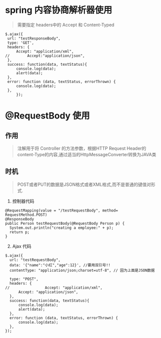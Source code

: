 # spring 内容协商解析器使用
> 需要指定 headers中的 Accept 和 Content-Typed

```
$.ajax({
 url: "testResponseBody",
 type: 'GET',
 headers: {
     Accept: "application/xml",
//        Accept:"application/json",
 },
 success: function(data, textStatus){
     console.log(data);
     alert(data);
 },
 error: function (data, textStatus, errorThrown) {
     console.log(data);
 },
     });
```

# @RequestBody 使用

## 作用
> 注解用于将 Controller 的方法参数，根据HTTP Request Header的content-Type的内容,通过适当的HttpMessageConverter转换为JAVA类

## 时机
> POST或者PUT的数据是JSON格式或者XML格式,而不是普通的键值对形式.

1. 控制器代码
```
@RequestMapping(value = "/testRequestBody", method= RequestMethod.POST)
@ResponseBody
public Person testRequestBody(@RequestBody Person p) {
  System.out.println("creating a employee:" + p);
  return p;
}
```

2. Ajax 代码
```
$.ajax({
  url: "testRequestBody",
  data: '{"name":"小红","age":12}', //要用双引号!!
  contentType: "application/json;charset=utf-8", // 因为上面是JSON数据

  type: "POST",
  headers: {
//                Accept: "application/xml",
      Accept: "application/json",
  },
  success: function(data, textStatus){
      console.log(data);
      alert(data);
  },
  error: function (data, textStatus, errorThrown) {
      console.log(data);
  },
});
```

